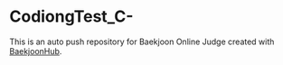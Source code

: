 # CodiongTest_C-
This is an auto push repository for Baekjoon Online Judge created with [BaekjoonHub](https://github.com/BaekjoonHub/BaekjoonHub).
